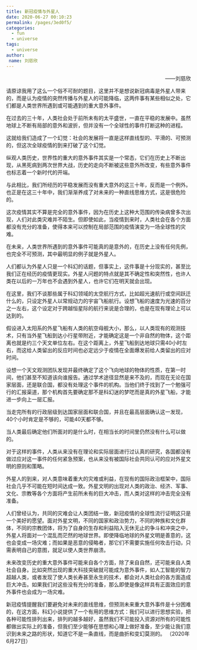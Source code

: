 ```yaml
---
title: 新冠疫情与外星人
date: 2020-06-27 00:10:23
permalink: /pages/3ed0f5/
categories:
  - fun
  - universe
tags:
  - universe
author:
 name: 刘慈欣
---
```




<p align="right">——刘慈欣</p>

请原谅我用了这么一个俗不可耐的题目，这里并不是想说新冠病毒是外星人带来的，而是认为疫情的突然传播与外星人的可能降临，这两件事有某些相似之处，它们都是人类世界所遇到或可能遇到的重大意外事件。

在过去的三十年，人类社会处于前所未有的太平盛世，一直在平稳的发展中。虽然地球上不断有局部的意外和波折，但并没有一个全球性的事件打断这种的进程。

这就给我们造成了一个幻觉：社会的发展将一直是这样直线型的、平滑的、可预测的，但这次全球疫情的到来打破了这个幻觉。

纵观人类历史，世界性的重大的意外事件其实是一个常态，它们在历史上不断出现，从黑死病到两次世界大战，历史的走向不断被这些意外所改变，有些意外事件也标志着一个新时代的开端。

与此相比，我们所经历的平稳发展而没有重大意外的这三十年，反而是一个例外。也正是在这三十年中，我们渐渐养成了对未来的一种直线思维方式，这是很危险的。

这次疫情其实不算是完全的意外事件，因为在历史上这种大范围的传染病曾多次出现，人们对此类灾难并不陌生。但即使如此，当疫情到来时，人类社会在各个方面都没有充分的准备，使得本来可以控制在局部范围的疫情演变为一场全球性的灾难。

在未来，人类世界所遇到的意外事件可能真的是意外的，在历史上没有任何先例，也完全不可预测，其中最明显的例子就是外星人。

人们都认为外星人只是一个科幻的话题，但事实上，这件事是十分现实的，甚至比我们正在经历的疫情更现实。外星人问题的特点就是其不确定性和突然性，也许人类在以后的一万年也不会遇到外星人，也许它们在明天就会出现。

在这里，我们不谈那些属于科幻领域的太空航行方式，比如超光速航行或空间跃迁什么的，只设定外星人以常规动力的宇宙飞船航行。设想飞船的速度为光速的百分之一左右，这个设定对于跨越恒星际的航行来说是合理的，也是在现有理论上可以达到的。

假设进入太阳系的外星飞船有人类的航空母舰大小，那么，以人类现有的观测技术，只有当外星飞船到达小行星带附近，才能确定这是一个非自然的物体，这个距离也就是约三个天文单位左右。在这个距离上，外星飞船到达地球只需40小时左右，而这给人类留出的反应时间也必定远少于疫情在全面爆发前给人类留出的应对时间。

设想一个天文观测团队发现并最终确定了这个飞向地球的物体的性质，在第一时间，他们甚至不知道该向谁报告。通过学术途径显然是来不及的，而现在无论在国家层面，还是联合国，都没有处理这个事件的机构。当他们终于找到了一个勉强可行的汇报渠道，那个机构首先要确定那不是科幻迷的梦呓而是真的外星飞船，才能进一步向上一层汇报。

当走完所有的行政层级到达国家层面和联合国，并且在最高层面确认这一发现，40个小时肯定是不够的，可能40天都不够。

当人类最后确定他们所面对的是什么时，在相当长的时间里仍然没有什么可以做的。

对于这样的事件，人类从来没有在理论和实际层面进行过认真的研究，各国都没有做过应对这一事件的任何紧急预案，也从来没有被国际社会共同认可的应对外星文明的原则和策略。

外星人的到来，对人类意味着重大的灾难或利益，在现有的国际政治框架中，国际社会几乎不可能在短时间达成一致。外星文明的出现对人类的政治、经济、军事、文化、宗教等各个方面将产生前所未有的巨大冲击，而人类对这样的冲击完全没有准备。

人们曾经认为，共同的灾难会让人类团结一致，新冠疫情的全球性流行证明这只是一个美好的愿望。面对外星文明，不同的国家和政治势力，不同的种族和文化群体，不同的宗教团体，将为了自身的生存和利益陷入无休无止的争斗和冲突之中，外星人将面对一个混乱而茫然的地球世界。即使降临地球的外星文明是善意的，这也会变成一场灾难；而如果是恶意的侵略者，那它们不需要实施任何攻击行动，只需表明自己的意图，就足以使人类世界崩溃。

未来改变历史的重大意外事件可能来自各个方面，除了来自自然，还可能来自人类社会自身。比如突然出现的重大科技突破就可能成为意外事件，如人工智能的智力超越人类，或者发现了使人类长寿甚至永生的技术，都会对人类社会的各方面造成巨大冲击。如果我们对这些没有充分的准备，那么即使是像这样具有正面效应的意外事件也会成为一场灾难。

新冠疫情提醒我们要避免对未来的直线思维，但预测未来重大意外事件是十分困难的，在这方面，科幻小说提供了一个有用的思维方式：我们可以进行思想实验，把各种可能性排列出来，排列的越多越好，虽然我们不可能投入资源对所有的可能性都做出实际上的准备，但我们至少能够在思想和心理上做好准备，至少能让我们意识到未来之路的形状，知道它不是一条直线，而是曲折和变幻莫测的。
（2020年6月27日）